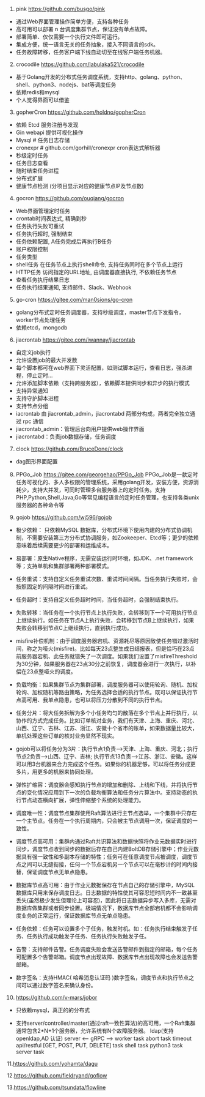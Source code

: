 1. pink https://github.com/busgo/pink
  - 通过Web界面管理操作简单方便，支持各种任务
  - 高可用可以部署 n 台调度集群节点，保证没有单点故障。
  - 部署简单、仅仅需要一个执行文件即可运行。
  - 集成方便，统一语言无关的任务抽象，接入不同语言的sdk。
  - 任务故障转移，任务客户端下线自动切至在线客户端任务机器。
  
2. crocodile https://github.com/labulaka521/crocodile
  - 基于Golang开发的分布式任务调度系统，支持http、golang、python、shell、python3、nodejs、bat等调度任务
  - 依赖redis和mysql
  - 个人觉得界面可以借鉴
  
3. gopherCron https://github.com/holdno/gopherCron
  - 依赖 Etcd 服务注册与发现
  - Gin webapi 提供可视化操作
  - Mysql # 任务日志存储
  - cronexpr # github.com/gorhill/cronexpr cron表达式解析器
  - 秒级定时任务
  - 任务日志查看
  - 随时结束任务进程
  - 分布式扩展
  - 健康节点检测 (分项目显示对应的健康节点IP及节点数)
  
4. gocron https://github.com/ouqiang/gocron
  - Web界面管理定时任务
  - crontab时间表达式, 精确到秒
  - 任务执行失败可重试
  - 任务执行超时, 强制结束
  - 任务依赖配置, A任务完成后再执行B任务
  - 账户权限控制
  - 任务类型
  - shell任务 在任务节点上执行shell命令, 支持任务同时在多个节点上运行
  - HTTP任务 访问指定的URL地址, 由调度器直接执行, 不依赖任务节点
  - 查看任务执行结果日志
  - 任务执行结果通知, 支持邮件、Slack、Webhook
  
5. go-cron https://gitee.com/man0sions/go-cron
  - golang分布式定时任务调度器，支持秒级调度，master节点下发指令，worker节点处理任务
  - 依赖etcd，mongodb

6. jiacrontab https://gitee.com/iwannay/jiacrontab
  - 自定义job执行
  - 允许设置job的最大并发数
  - 每个脚本都可在web界面下灵活配置，如测试脚本运行，查看日志，强杀进程，停止定时…
  - 允许添加脚本依赖（支持跨服务器），依赖脚本提供同步和异步的执行模式
  - 支持异常通知
  - 支持守护脚本进程
  - 支持节点分组
  - iacrontab 由 jiacrontab_admin，jiacrontabd 两部分构成，两者完全独立通过 rpc 通信
  - jiacrontab_admin：管理后台向用户提供web操作界面
  - jiacrontabd：负责job数据存储，任务调度
  
7. clock https://github.com/BruceDone/clock
  - dag图形界面配置
  
8. PPGo_Job https://gitee.com/georgehao/PPGo_Job
  PPGo_Job是一款定时任务可视化的、多人多权限的管理系统，采用golang开发，安装方便，资源消耗少，支持大并发，可同时管理多台服务器上的定时任务。支持PHP,Python,Shell,Java,Go等常见编程语言的定时任务管理，也支持各类unix服务器的各种命令等


9. gojob https://github.com/wj596/gojob
  - 极少依赖： 只依赖MySQL 数据库，分布式环境下使用内建的分布式协调机制，不需要安装第三方分布式协调服务，如Zookeeper、Etcd等；更少的依赖意味着后续需要更少的部署和运维成本。

  - 易部署：原生Native程序，无需安装运行时环境，如JDK、.net framework等；支持单机和集群部署两种部署模式。

  - 任务重试：支持自定义任务重试次数、重试时间间隔。当任务执行失败时，会按照固定的间隔时间进行重试。

  - 任务超时：支持自定义任务超时时间，当任务超时，会强制结束执行。

  - 失败转移：当任务在一个执行节点上执行失败，会转移到下一个可用执行节点上继续执行。如任务在节点A上执行失败，会转移到节点B上继续执行，如果失败会转移到节点C上继续执行，直到执行成功。

  - misfire补偿机制：由于调度服务器宕机、资源耗尽等原因致使任务错过激活时间，称之为哑火(misfire)。比如每天23点整生成日结报表，但是恰巧在23点前服务器宕机、此任务就错失了一次调度。如果我们设置了misfireThreshold为30分钟，如果服务器在23点30分之前恢复，调度器会进行一次执行，以补偿在23点整哑火的调度。

  - 负载均衡：如果集群节点为集群部署，调度服务器可以使用轮询、随机、加权轮询、加权随机等路由策略，为任务选择合适的执行节点。既可以保证执行节点高可用、我单点隐患，也可以将压力分散到不同的执行节点。

  - 任务分片：将大任务拆解为多个小任务均匀的散落在多个节点上并行执行，以协作的方式完成任务。比如订单核对业务，我们有天津、上海、重庆、河北、山西、辽宁、吉林、江苏、浙江、安徽十个省市的账单，如果数据量比较大，单机处理这些订单的核对业务显然不现实。

  - gojob可以将任务分为3片：执行节点1负责–>天津、上海、重庆、河北；执行节点2负责–>山西、辽宁、吉林; 执行节点13负责–>江苏、浙江、安徽。这样可以用3台机器来合力完成这个任务。如果你的机器足够，可以将任务分成更多片，用更多的机器来协同处理。

  - 弹性扩缩容：调度器会感知执行节点的增加和删除、上线和下线，并将执行节点的变化情况应用到下一次的负载均衡算法和任务分片算法中。支持动态的执行节点动态横向扩展，弹性伸缩整个系统的处理能力。

  - 调度唯一性：调度节点集群使用Raft算法进行主节点选举，一个集群中只存在一个主节点。任务在一个执行周期内，只会被主节点调用一次，保证调度的一致性。

  - 调度节点高可用：集群内通过Raft共识算法和数据快照将作业元数据实时进行同步，调度节点收到同步的数据后存在自己内建BoltDB存储引擎中；作业元数据具有强一致性和多副本存储的特性；任务可在任意调度节点被调度，调度节点之间可以无缝衔接，任何一个节点宕机另一个节点可以在毫秒计的时间内接替，保证调度节点无单点隐患。

  - 数据库节点高可用：由于作业元数据保存在节点自己的存储引擎中，MySQL数据库只用来保存调度日志。日志数据的特性使其可容忍短时间内不一致甚至丢失(虽然极少发生但理论上可容忍)，因此将日志数据异步写入多库，无需对数据库做集群或者同步设置。极端情况下，数据库节点全部宕机都不会影响调度业务的正常运行，保证数据库节点无单点隐患。

  - 任务依赖：任务可以设置多个子任务，触发时机。如：任务执行结束触发子任务、任务执行成功触发子任务、任务执行失败触发子任。

  - 告警：支持邮件告警。任务调度失败会发送告警邮件到指定的邮箱，每个任务可配置多个告警邮箱。调度节点出现故障、数据库节点出现故障也会发送告警邮箱。

  - 数字签名：支持HMAC( 哈希消息认证码 )数字签名，调度节点和执行节点之间可以通过数字签名来确认身份。

10. https://github.com/v-mars/jobor
  - 只依赖mysql，真正的的分布式

  - 支持server/controller/master(通过raft一致性算法)的高可用，一个Raft集群通常包含2*N+1个服务器，允许系统有N个故障服务器。
    ldap(支持openldap,AD 认证)
    server <-- gRPC --> worker
    task abort
    task timeout
    api/restful [GET, POST, PUT, DELETE] task
    shell task
    python3 task server task
    
11.https://github.com/yohamta/dagu


12.https://github.com/fieldryand/goflow


13.https://github.com/tsundata/flowline

